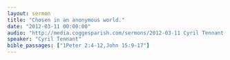```yaml
---
layout: sermon
title: "Chosen in an anonymous world."
date: "2012-03-11 00:00:00"
audio: "http://media.coggesparish.com/sermons/2012-03-11 Cyril Tennant.mp3"
speaker: "Cyril Tennant"
bible_passages: ["1Peter 2:4-12,John 15:9-17"]
---
```

